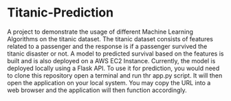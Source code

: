 # Titanic-Prediction
A project to demonstrate the usage of different Machine Learning Algorithms on the titanic dataset. 
The titanic dataset consists of features related to a passenger and the response is if a passenger survived the titanic disaster or not. 
A model to predicted survival based on the features is built and is also deployed on a AWS EC2 Instance. Currently, the model is deployed 
locally using a Flask API. To use it for prediction, you would need to clone this repository open a terminal and run thr app.py script.
It will then open the application on your local system. You may copy the URL into a web browser and the application will then function accordingly.
